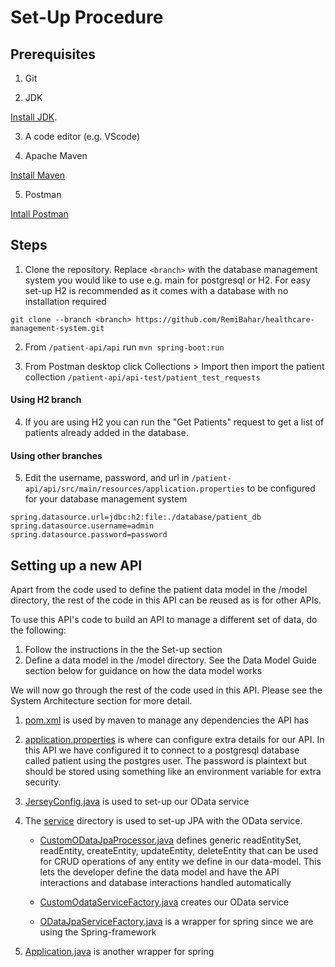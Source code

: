 
# Set-Up Procedure

## Prerequisites

1. Git

2. JDK

[Install JDK](https://www.oracle.com/java/technologies/downloads/).

3. A code editor (e.g. VScode)

4. Apache Maven

[Install Maven](https://www.baeldung.com/install-maven-on-windows-linux-mac)

5. Postman 

[Intall Postman](https://www.postman.com/downloads/)

  

## Steps

1. Clone the repository. Replace `<branch>` with the database management system you would like to use e.g. main for postgresql or H2. For easy set-up H2 is recommended as it comes with a database with no installation required 

```
git clone --branch <branch> https://github.com/RemiBahar/healthcare-management-system.git
```
  
2. From `/patient-api/api` run `mvn spring-boot:run`

3. From Postman desktop click Collections > Import then import the patient collection `/patient-api/api-test/patient_test_requests`


#### Using H2 branch

4. If you are using H2 you can run the "Get Patients" request to get a list of patients already added in the database. 

#### Using other branches

5. Edit the username, password, and url in `/patient-api/api/src/main/resources/application.properties` to be configured for your database management system

```
spring.datasource.url=jdbc:h2:file:./database/patient_db
spring.datasource.username=admin
spring.datasource.password=password
```

## Setting up a new API

Apart from the code used to define the patient data model in the /model directory, the rest of the code in this API can be reused as is for other APIs.

To use this API's code to build an API to manage a different set of data, do the following:

1. Follow the instructions in the the Set-up section
2. Define a data model in the /model directory. See the Data Model Guide section below for guidance on how the data model works

We will now go through the rest of the code used in this API. Please see the System Architecture section for more detail.

1. [pom.xml](/patient-api/api/pom.xml) is used by maven to manage any dependencies the API has

2. [application.properties](/patient-api/api/src/main/resources/application.properties) is where can configure extra details for our API. In this API we have configured it to connect to a postgresql database called patient using the postgres user. The password is plaintext but should be stored using something like an environment variable for extra security.

3. [JerseyConfig.java](/patient-api/api/src/main/java/com/cmd/hms/patient/config/JerseyConfig.java) is used to set-up our OData service

5. The [service](/patient-api/api/src/main/java/com/cmd/hms/patient/service) directory is used to set-up JPA with the OData service. 

    * [CustomODataJpaProcessor.java](/patient-api/api/src/main/java/com/cmd/hms/patient/service/CustomODataJpaProcessor.java) defines generic readEntitySet, readEntity, createEntity, updateEntity, deleteEntity that can be used for CRUD operations of any entity we define in our data-model. This lets the developer define the data model and have the API interactions and database interactions handled automatically

    * [CustomOdataServiceFactory.java](/patient-api/api/src/main/java/com/cmd/hms/patient/service/CustomODataServiceFactory.java) creates our OData service

    * [ODataJpaServiceFactory.java](/patient-api/api/src/main/java/com/cmd/hms/patient/service/ODataJpaServiceFactory.java) is a wrapper for spring since we are using the Spring-framework

6. [Application.java](/patient-api/api/src/main/java/com/cmd/hms/patient/Application.java) is another wrapper for spring